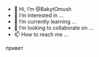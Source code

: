 - 👋 Hi, I’m @BakytOmush
- 👀 I’m interested in ...
- 🌱 I’m currently learning ...
- 💞️ I’m looking to collaborate on ...
- 📫 How to reach me ...

<!---
BakytOmush/BakytOmush is a ✨ special ✨ repository because its `README.md` (this file) appears on your GitHub profile.
You can click the Preview link to take a look at your changes.
--->привет

